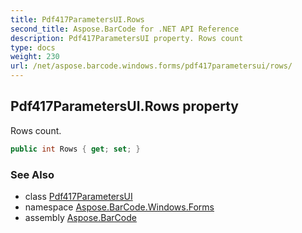 ```yaml
---
title: Pdf417ParametersUI.Rows
second_title: Aspose.BarCode for .NET API Reference
description: Pdf417ParametersUI property. Rows count
type: docs
weight: 230
url: /net/aspose.barcode.windows.forms/pdf417parametersui/rows/
---
```

## Pdf417ParametersUI.Rows property

Rows count.

```csharp
public int Rows { get; set; }
```

### See Also

* class [Pdf417ParametersUI](../)
* namespace [Aspose.BarCode.Windows.Forms](../../../aspose.barcode.windows.forms/)
* assembly [Aspose.BarCode](../../../)


